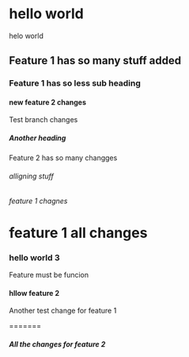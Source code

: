 # hello world 
helo world
## Feature 1 has so  many stuff added

### Feature 1 has so less sub heading

#### new feature 2 changes 
Test branch changes 
##### Another heading
Feature 2 has so many changges
###### alligning stuff 








###### feature 1 chagnes
feature 1 all changes
=======
### hello world 3
Feature must be funcion
#### hllow feature 2






Another test change for feature 1

=======
##### All the changes for feature 2
